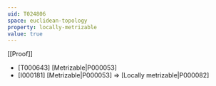 ```yaml
---
uid: T024806
space: euclidean-topology
property: locally-metrizable
value: true
---
```

[[Proof]]

* [T000643] [Metrizable|P000053]
* [I000181] [Metrizable|P000053] => [Locally metrizable|P000082]

